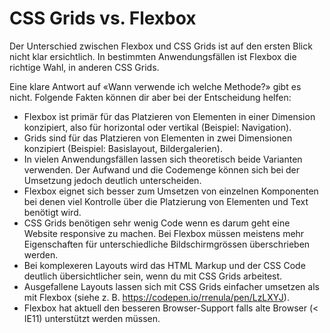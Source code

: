 # CSS Grids vs. Flexbox

Der Unterschied zwischen Flexbox und CSS Grids ist auf den ersten Blick nicht klar ersichtlich. In bestimmten Anwendungsfällen ist Flexbox die richtige Wahl, in anderen CSS Grids. 

Eine klare Antwort auf «Wann verwende ich welche Methode?» gibt es nicht. Folgende Fakten können dir aber bei der Entscheidung helfen:

* Flexbox ist primär für das Platzieren von Elementen in einer Dimension konzipiert, also für horizontal oder vertikal (Beispiel: Navigation).
* Grids sind für das Platzieren von Elementen in zwei Dimensionen konzipiert (Beispiel: Basislayout, Bildergalerien).
* In vielen Anwendungsfällen lassen sich theoretisch beide Varianten verwenden. Der Aufwand und die Codemenge können sich bei der Umsetzung jedoch deutlich unterscheiden.
* Flexbox eignet sich besser zum Umsetzen von einzelnen Komponenten bei denen viel Kontrolle über die Platzierung von Elementen und Text benötigt wird.
* CSS Grids benötigen sehr wenig Code wenn es darum geht eine Website responsive zu machen. Bei Flexbox müssen meistens mehr Eigenschaften für unterschiedliche Bildschirmgrössen überschrieben werden.
* Bei komplexeren Layouts wird das HTML Markup und der CSS Code deutlich übersichtlicher sein, wenn du mit CSS Grids arbeitest.
* Ausgefallene Layouts lassen sich mit CSS Grids einfacher umsetzen als mit Flexbox (siehe z. B. https://codepen.io/rrenula/pen/LzLXYJ).
* Flexbox hat aktuell den besseren Browser-Support falls alte Browser (< IE11) unterstützt werden müssen.